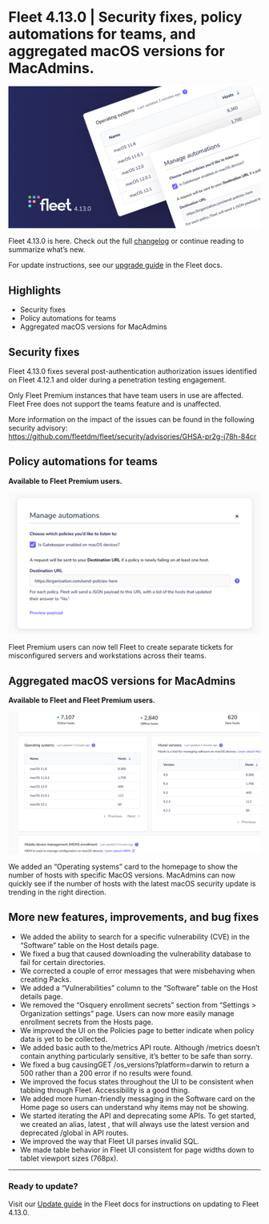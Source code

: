 # Fleet 4.13.0 | Security fixes, policy automations for teams, and aggregated macOS versions for MacAdmins.

![Fleet 4.13.0](../website/assets/images/articles/fleet-4.13.0-cover-800x450@2x.png)

Fleet 4.13.0 is here. Check out the full [changelog](https://github.com/fleetdm/fleet/releases/tag/fleet-v4.13.0) or continue reading to summarize what’s new.

For update instructions, see our [upgrade guide](https://fleetdm.com/docs/deploying/upgrading-fleet) in the Fleet docs.

## Highlights
- Security fixes
- Policy automations for teams
- Aggregated macOS versions for MacAdmins

## Security fixes

Fleet 4.13.0 fixes several post-authentication authorization issues identified on Fleet 4.12.1 and older during a penetration testing engagement.

Only Fleet Premium instances that have team users in use are affected. Fleet Free does not support the teams feature and is unaffected.

More information on the impact of the issues can be found in the following security advisory: https://github.com/fleetdm/fleet/security/advisories/GHSA-pr2g-j78h-84cr

## Policy automations for teams

**Available to Fleet Premium users.**

![Manage automations](../website/assets/images/articles/fleet-4.13.0-1-800x450@2x.png)

Fleet Premium users can now tell Fleet to create separate tickets for misconfigured servers and workstations across their teams.

## Aggregated macOS versions for MacAdmins

**Available to Fleet and Fleet Premium users.**

![Aggregated macOS versions for MacAdmins](../website/assets/images/articles/fleet-4.13.0-2-800x450@2x.png)

We added an “Operating systems” card to the homepage to show the number of hosts with specific MacOS versions. MacAdmins can now quickly see if the number of hosts with the latest macOS security update is trending in the right direction.

## More new features, improvements, and bug fixes

- We added the ability to search for a specific vulnerability (CVE) in the “Software” table on the Host details page.
- We fixed a bug that caused downloading the vulnerability database to fail for certain directories.
- We corrected a couple of error messages that were misbehaving when creating Packs.
- We added a “Vulnerabilities” column to the “Software” table on the Host details page.
- We removed the “Osquery enrollment secrets” section from “Settings > Organization settings” page. Users can now more easily manage enrollment secrets from the Hosts page.
- We improved the UI on the Policies page to better indicate when policy data is yet to be collected.
- We added basic auth to the/metrics API route. Although /metrics doesn’t contain anything particularly sensitive, it’s better to be safe than sorry.
- We fixed a bug causingGET /os_versions?platform=darwin to return a 500 rather than a 200 error if no results were found.
- We improved the focus states throughout the UI to be consistent when tabbing through Fleet. Accessibility is a good thing.
- We added more human-friendly messaging in the Software card on the Home page so users can understand why items may not be showing.
- We started iterating the API and deprecating some APIs. To get started, we created an alias, latest , that will always use the latest version and deprecated /global in API routes.
- We improved the way that Fleet UI parses invalid SQL.
- We made table behavior in Fleet UI consistent for page widths down to tablet viewport sizes (768px).

---

### Ready to update?

Visit our [Update guide](https://fleetdm.com/docs/deploying/upgrading-fleet) in the Fleet docs for instructions on updating to Fleet 4.13.0.

<meta name="category" value="releases">
<meta name="authorFullName" value="Fleet">
<meta name="authorGitHubUsername" value="fleetdm">
<meta name="publishedOn" value="2022-04-19">
<meta name="articleTitle" value="Fleet 4.13.0 | Security fixes, policy automations for teams, and aggregated macOS versions for MacAdmins.">
<meta name="articleImageUrl" value="../website/assets/images/articles/fleet-4.13.0-1600x900@2x.jpg">